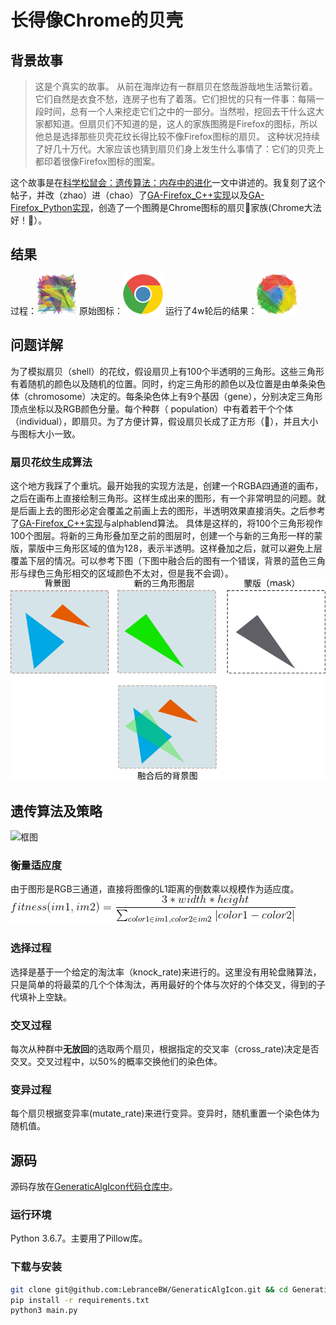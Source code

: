 # 长得像Chrome的贝壳

## 背景故事

> 这是个真实的故事。
>从前在海岸边有一群扇贝在悠哉游哉地生活繁衍着。它们自然是衣食不愁，连房子也有了着落。它们担忧的只有一件事：每隔一段时间，总有一个人来挖走它们之中的一部分。当然啦，挖回去干什么这大家都知道。但扇贝们不知道的是，这人的家族图腾是Firefox的图标，所以他总是选择那些贝壳花纹长得比较不像Firefox图标的扇贝。
>这种状况持续了好几十万代。大家应该也猜到扇贝们身上发生什么事情了：它们的贝壳上都印着很像Firefox图标的图案。

这个故事是在[科学松鼠会：遗传算法：内存中的进化](https://songshuhui.net/archives/10462)一文中讲述的。我复刻了这个帖子，并改（zhao）进（chao）了[GA-Firefox_C++实现](https://github.com/m1nt07/GA-Firefox-)以及[GA-Firefox_Python实现](https://github.com/tjuxiaoyi/GA-firefox)，创造了一个图腾是Chrome图标的扇贝🐚家族(Chrome大法好！🤪）。

## 结果
过程：![gif](./asserts/2.gif)
原始图标：![target](./asserts/target.png)
运行了4w轮后的结果：![best](./asserts/40000.png)
## 问题详解
为了模拟扇贝（shell）的花纹，假设扇贝上有100个半透明的三角形。这些三角形有着随机的颜色以及随机的位置。同时，约定三角形的颜色以及位置是由单条染色体（chromosome）决定的。每条染色体上有9个基因（gene），分别决定三角形顶点坐标以及RGB颜色分量。每个种群（ population）中有着若干个个体（individual），即扇贝。为了方便计算，假设扇贝长成了正方形（👅），并且大小与图标大小一致。

### 扇贝花纹生成算法
这个地方我踩了个重坑。最开始我的实现方法是，创建一个RGBA四通道的画布，之后在画布上直接绘制三角形。这样生成出来的图形，有一个非常明显的问题。就是后画上去的图形必定会覆盖之前画上去的图形，半透明效果直接消失。之后参考了[GA-Firefox_C++实现](https://github.com/m1nt07/GA-Firefox-)与alphablend算法。
具体是这样的，将100个三角形视作100个图层。将新的三角形叠加至之前的图层时，创建一个与新的三角形一样的蒙版，蒙版中三角形区域的值为128，表示半透明。这样叠加之后，就可以避免上层覆盖下层的情况。可以参考下图（下图中融合后的图有一个错误，背景的蓝色三角形与绿色三角形相交的区域颜色不太对，但是我不会调）。
![x](./asserts/1.svg)


## 遗传算法及策略
![框图](https://mermaid.ink/img/eyJjb2RlIjoiZ3JhcGggTFJcbmluaXRbXCLliJ3lp4vljJbnp43nvqRcIl0gLS0-IGVubWQoXCLov63ku6PliLDmrKHmlbDkuIrpmZDvvJ9cIilcbmVubWQgLS1OLS0-IHNlbGVjdGlvbltcIumAieaLqVwiXSAtLT4gY3Jvc3Nb5Lqk5Y-JXSAtLT4gbXV0YXRlW-WPmOW8gl1cbmVubWQgLS1ZLS0-IGV4aXRbXCLpgIDlh7pcIl1cbm11dGF0ZSAtLT4gZW5tZFxuXG4iLCJtZXJtYWlkIjp7InRoZW1lIjoiZm9yZXN0In0sInVwZGF0ZUVkaXRvciI6ZmFsc2V9)
### 衡量适应度
由于图形是RGB三通道，直接将图像的L1距离的倒数乘以规模作为适应度。
![](./asserts/3.png)
<!-- $$fitness(im1, im2) = \frac{3 * width * height}{\sum_{color1\in im1, color2\in im2}|color1 - color2|}$$ -->

### 选择过程
选择是基于一个给定的淘汰率（knock_rate)来进行的。这里没有用轮盘赌算法，只是简单的将最菜的几个个体淘汰，再用最好的个体与次好的个体交叉，得到的子代填补上空缺。

### 交叉过程
每次从种群中**无放回**的选取两个扇贝，根据指定的交叉率（cross_rate)决定是否交叉。交叉过程中，以50%的概率交换他们的染色体。

### 变异过程
每个扇贝根据变异率(mutate_rate)来进行变异。变异时，随机重置一个染色体为随机值。

## 源码
源码存放在[GeneraticAlgIcon代码仓库中](https://github.com/LebranceBW/GeneraticAlgIcon)。
### 运行环境
Python 3.6.7。主要用了Pillow库。
### 下载与安装
```bash
git clone git@github.com:LebranceBW/GeneraticAlgIcon.git && cd GeneraticAlgIcon
pip install -r requirements.txt
python3 main.py
```